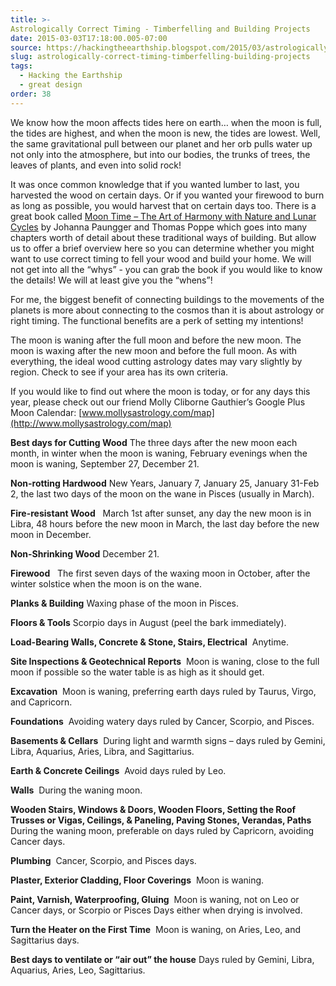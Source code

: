 ```yaml
---
title: >-
Astrologically Correct Timing - Timberfelling and Building Projects
date: 2015-03-03T17:18:00.005-07:00
source: https://hackingtheearthship.blogspot.com/2015/03/astrologically-correct-timing-when-to.html
slug: astrologically-correct-timing-timberfelling-building-projects
tags:
  - Hacking the Earthship
  - great design
order: 38
---
```


We know how the moon affects tides here on earth… when the moon is full, the tides are highest, and when the moon is new, the tides are lowest. Well, the same gravitational pull between our planet and her orb pulls water up not only into the atmosphere, but into our bodies, the trunks of trees, the leaves of plants, and even into solid rock!

It was once common knowledge that if you wanted lumber to last, you harvested the wood on certain days. Or if you wanted your firewood to burn as long as possible, you would harvest that on certain days too. There is a great book called [Moon Time – The Art of Harmony with Nature and Lunar Cycles](http://www.amazon.com/gp/product/1844133001/ref=as_li_qf_sp_asin_il_tl?ie=UTF8&camp=1789&creative=9325&creativeASIN=1844133001&linkCode=as2&tag=archinia-20&linkId=FUVNVPNT2LI6IITC) by Johanna Paungger and Thomas Poppe which goes into many chapters worth of detail about these traditional ways of building. But allow us to offer a brief overview here so you can determine whether you might want to use correct timing to fell your wood and build your home. We will not get into all the “whys” - you can grab the book if you would like to know the details! We will at least give you the “whens”!

For me, the biggest benefit of connecting buildings to the movements of the planets is more about connecting to the cosmos than it is about astrology or right timing. The functional benefits are a perk of setting my intentions!

The moon is waning after the full moon and before the new moon. The moon is waxing after the new moon and before the full moon. As with everything, the ideal wood cutting astrology dates may vary slightly by region. Check to see if your area has its own criteria.

If you would like to find out where the moon is today, or for any days this year, please check out our friend Molly Cliborne Gauthier’s Google Plus Moon Calendar: [www.mollysastrology.com/map](http://www.mollysastrology.com/map)

**Best days for Cutting Wood**
The three days after the new moon each month, in winter when the moon is waning, February evenings when the moon is waning, September 27, December 21.

**Non-rotting Hardwood**
New Years, January 7, January 25, January 31-Feb 2, the last two days of the moon on the wane in Pisces (usually in March).

**Fire-resistant Wood**  
March 1st after sunset, any day the new moon is in Libra, 48 hours before the new moon in March, the last day before the new moon in December.

**Non-Shrinking Wood**
December 21.

**Firewood**  
The first seven days of the waxing moon in October, after the winter solstice when the moon is on the wane.

**Planks & Building**
Waxing phase of the moon in Pisces.

**Floors & Tools**
Scorpio days in August (peel the bark immediately).

**Load-Bearing Walls, Concrete & Stone, Stairs, Electrical** 
Anytime.

**Site Inspections & Geotechnical Reports** 
Moon is waning, close to the full moon if possible so the water table is as high as it should get.

**Excavation** 
Moon is waning, preferring earth days ruled by Taurus, Virgo, and Capricorn.

**Foundations** 
Avoiding watery days ruled by Cancer, Scorpio, and Pisces.

**Basements & Cellars** 
During light and warmth signs – days ruled by Gemini, Libra, Aquarius, Aries, Libra, and Sagittarius.

**Earth & Concrete Ceilings** 
Avoid days ruled by Leo.

**Walls** 
During the waning moon.

**Wooden Stairs, Windows & Doors, Wooden Floors, Setting the Roof Trusses or Vigas, Ceilings, & Paneling, Paving Stones, Verandas, Paths** 
During the waning moon, preferable on days ruled by Capricorn, avoiding Cancer days.

**Plumbing** 
Cancer, Scorpio, and Pisces days.

**Plaster, Exterior Cladding, Floor Coverings** 
Moon is waning.

**Paint, Varnish, Waterproofing, Gluing** 
Moon is waning, not on Leo or Cancer days, or Scorpio or Pisces Days either when drying is involved.

**Turn the Heater on the First Time** 
Moon is waning, on Aries, Leo, and Sagittarius days.

**Best days to ventilate or “air out” the house**
Days ruled by Gemini, Libra, Aquarius, Aries, Leo, Sagittarius.
